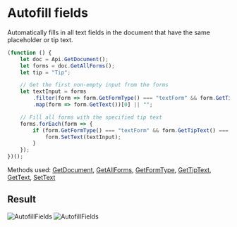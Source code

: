 # Autofill fields

Automatically fills in all text fields in the document that have the same placeholder or tip text.

```ts
(function () {
    let doc = Api.GetDocument();
    let forms = doc.GetAllForms();
    let tip = "Tip";

    // Get the first non-empty input from the forms
    let textInput = forms
        .filter(form => form.GetFormType() === "textForm" && form.GetTipText() === tip && form.GetText())
        .map(form => form.GetText())[0] || "";

    // Fill all forms with the specified tip text
    forms.forEach(form => {
        if (form.GetFormType() === "textForm" && form.GetTipText() === tip) {
            form.SetText(textInput);
        }
    });
})();
```

Methods used: [GetDocument](/docs/office-api/usage-api/text-document-api/Api/Methods/GetDocument.md), [GetAllForms](/docs/office-api/usage-api/form-api/ApiDocument/Methods/GetAllForms.md), [GetFormType](/docs/office-api/usage-api/form-api/ApiFormBase/Methods/GetFormType.md), [GetTipText](/docs/office-api/usage-api/form-api/ApiTextForm/Methods/GetTipText.md), [GetText](/docs/office-api/usage-api/form-api/ApiTextForm/Methods/GetText.md), [SetText](/docs/office-api/usage-api/form-api/ApiTextForm/Methods/SetText.md)

## Result

![AutofillFields](/assets/images/plugins/autofill-fields.png#gh-light-mode-only)
![AutofillFields](/assets/images/plugins/autofill-fields.dark.png#gh-dark-mode-only)
